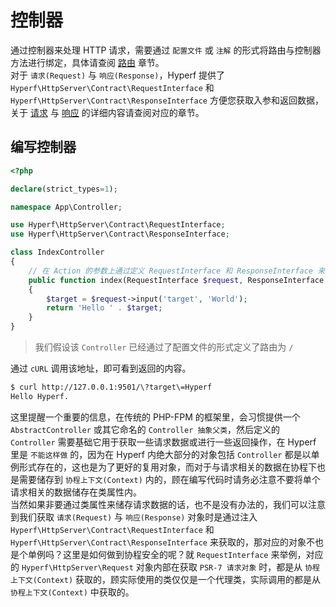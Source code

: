 # 控制器

通过控制器来处理 HTTP 请求，需要通过 `配置文件` 或 `注解` 的形式将路由与控制器方法进行绑定，具体请查阅 [路由](zh/route.md) 章节。   
对于 `请求(Request)` 与 `响应(Response)`，Hyperf 提供了 `Hyperf\HttpServer\Contract\RequestInterface` 和 `Hyperf\HttpServer\Contract\ResponseInterface` 方便您获取入参和返回数据，关于 [请求](zh/request.md) 与 [响应](zh/response.md) 的详细内容请查阅对应的章节。

## 编写控制器

```php
<?php

declare(strict_types=1);

namespace App\Controller;

use Hyperf\HttpServer\Contract\RequestInterface;
use Hyperf\HttpServer\Contract\ResponseInterface;

class IndexController
{
    // 在 Action 的参数上通过定义 RequestInterface 和 ResponseInterface 来获取相关对象，对象会被依赖注入容器自动注入
    public function index(RequestInterface $request, ResponseInterface $response)
    {
        $target = $request->input('target', 'World');
        return 'Hello ' . $target;
    }
}
```

> 我们假设该 `Controller` 已经通过了配置文件的形式定义了路由为 `/`

通过 `cURL` 调用该地址，即可看到返回的内容。

```bash
$ curl http://127.0.0.1:9501/\?target\=Hyperf
Hello Hyperf.
```

这里提醒一个重要的信息，在传统的 PHP-FPM 的框架里，会习惯提供一个 `AbstractController` 或其它命名的 `Controller 抽象父类`，然后定义的 `Controller` 需要基础它用于获取一些请求数据或进行一些返回操作，在 Hyperf 里是 `不能这样做` 的，因为在 Hyperf 内绝大部分的对象包括 `Controller` 都是以单例形式存在的，这也是为了更好的复用对象，而对于与请求相关的数据在协程下也是需要储存到 `协程上下文(Context)` 内的，顾在编写代码时请务必注意不要将单个请求相关的数据储存在类属性内。   
当然如果非要通过类属性来储存请求数据的话，也不是没有办法的，我们可以注意到我们获取 `请求(Request)` 与 `响应(Response)` 对象时是通过注入 `Hyperf\HttpServer\Contract\RequestInterface` 和 `Hyperf\HttpServer\Contract\ResponseInterface` 来获取的，那对应的对象不也是个单例吗？这里是如何做到协程安全的呢？就 `RequestInterface` 来举例，对应的 `Hyperf\HttpServer\Request` 对象内部在获取 `PSR-7 请求对象` 时，都是从 `协程上下文(Context)` 获取的，顾实际使用的类仅仅是一个代理类，实际调用的都是从 `协程上下文(Context)` 中获取的。